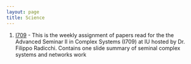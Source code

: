 ```yaml
---
layout: page
title: Science
---
```


1. [I709](https://rachithaiyappa.github.io/I709/) - This is the weekly assignment of papers read for the the Advanced Seminar II in Complex Systems (I709) at IU hosted by Dr. Filippo Radicchi. Contains one slide summary of seminal complex systems and networks work
